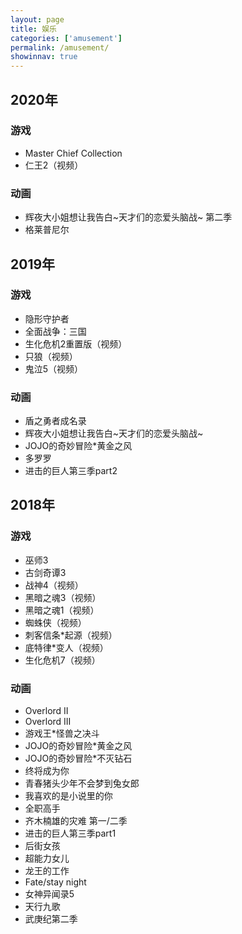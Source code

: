```yaml
---
layout: page
title: 娱乐
categories: ['amusement']
permalink: /amusement/
showinnav: true
---
```


## 2020年

### 游戏

* Master Chief Collection
* 仁王2（视频）


### 动画

* 辉夜大小姐想让我告白~天才们的恋爱头脑战~ 第二季
* 格莱普尼尔


## 2019年

### 游戏

* 隐形守护者
* 全面战争：三国
* 生化危机2重置版（视频）
* 只狼（视频）
* 鬼泣5（视频）

### 动画

* 盾之勇者成名录
* 辉夜大小姐想让我告白~天才们的恋爱头脑战~
* JOJO的奇妙冒险*黄金之风
* 多罗罗
* 进击的巨人第三季part2

## 2018年

### 游戏

* 巫师3
* 古剑奇谭3
* 战神4（视频）
* 黑暗之魂3（视频）
* 黑暗之魂1（视频）
* 蜘蛛侠（视频）
* 刺客信条*起源（视频）
* 底特律*变人（视频）
* 生化危机7（视频）

### 动画
* Overlord II
* Overlord III
* 游戏王*怪兽之决斗
* JOJO的奇妙冒险*黄金之风
* JOJO的奇妙冒险*不灭钻石
* 终将成为你
* 青春猪头少年不会梦到兔女郎
* 我喜欢的是小说里的你
* 全职高手
* 齐木楠雄的灾难 第一/二季
* 进击的巨人第三季part1
* 后街女孩
* 超能力女儿
* 龙王的工作
* Fate/stay night
* 女神异闻录5
* 天行九歌
* 武庚纪第二季
